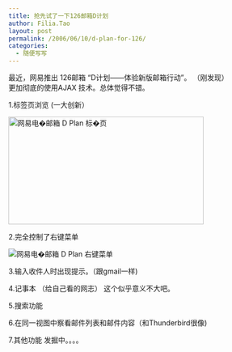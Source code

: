 ```yaml
---
title: 抢先试了一下126邮箱D计划
author: Filia.Tao
layout: post
permalink: /2006/06/10/d-plan-for-126/
categories:
  - 随便写写
---
```

最近，网易推出 126邮箱 “D计划――体验新版邮箱行动”。 （刚发现）  
更加彻底的使用AJAX 技术。总体觉得不错。

1.标签页浏览 (一大创新）

[<img width="386" height="213" border="0" alt="网易电�邮箱  D Plan 标�页" src="http://cn.iblog.com/resserver.php?blogId=6692&#038;resource=126-D-Plan.PNG&#038;mode=medium" />][1]

2.完全控制了右键菜单

<img border="0" alt="网易电�邮箱 D Plan 右键菜单" src="http://cn.iblog.com/resserver.php?blogId=6692&#038;resource=126-D-Plan-Context-Menu.PNG" />

3.输入收件人时出现提示。（跟gmail一样)

4.记事本 （给自己看的网志） 这个似乎意义不大吧。

5.搜索功能

6.在同一视图中察看邮件列表和邮件内容（和Thunderbird很像)

7.其他功能 发掘中。。。。

 [1]: http://cn.iblog.com/resserver.php?blogId=6692&#038;resource=126-D-Plan.PNG